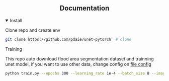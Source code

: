 ## <div align="center">Documentation</div>

<details open>
<summary>Install</summary>

Clone repo and create env

```bash
git clone https://github.com/pdaie/unet-pytorch  # clone
```

<summary>Training</summary>

This repo auto download flood area segmentation dataset and trainning unet model, if you want to use other data, change config on [file config](https://github.com/pdaie/unet-pytorch/blob/master/data/config.yaml)

```bash
python train.py --epochs 300 --learning_rate 1e-4 --batch_size 8 --image_size 256 256
```

</details>
